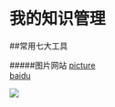 # 我的知识管理
##常用七大工具

#####图片网站
[picture](https://imgur.com/) <br>
[baidu](https://www.baidu.com)

![](http://t2.hddhhn.com/uploads/tu/201607/130/js1vefx5lgu.jpg)

